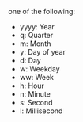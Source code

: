 one of the following:

- yyyy: Year
- q: Quarter
- m: Month
- y: Day of year
- d: Day
- w: Weekday
- ww: Week
- h: Hour
- n: Minute
- s: Second
- l: Millisecond